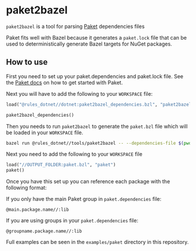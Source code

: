 # paket2bazel

`paket2bazel` is a tool for parsing [Paket](https://fsprojects.github.io/Paket/) dependencies files

Paket fits well with Bazel because it generates a `paket.lock` file that can be used
to deterministically generate Bazel targets for NuGet packages.

## How to use

First you need to set up your paket.dependencies and paket.lock file. See the [Paket docs](https://fsprojects.github.io/Paket/) on how to get started with Paket.

Next you will have to add the following to your `WORKSPACE` file:

```python
load("@rules_dotnet//dotnet:paket2bazel_dependencies.bzl", "paket2bazel_dependencies")

paket2bazel_dependencies()
```

Then you needs to run `paket2bazel` to generate the `paket.bzl` file which will be
loaded in your `WORKSPACE` file.

```sh
bazel run @rules_dotnet//tools/paket2bazel -- --dependencies-file $(pwd)/paket.dependencies  --output-folder $(pwd)/deps
```

Next you need to add the following to your `WORKSPACE` file

```python
load("//OUTPUT_FOLDER:paket.bzl", "paket")
paket()
```

Once you have this set up you can reference each package with the following format:

If you only have the main Paket group in `paket.dependencies` file:

```
@main.package.name//:lib
```

If you are using groups in your `paket.dependencies` file:

```
@groupname.package.name//:lib
```

Full examples can be seen in the `examples/paket` directory in this repository.
